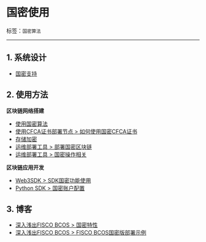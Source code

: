 # 国密使用

标签：``国密算法`` 

----

## 1. 系统设计
- [国密支持](../design/features/guomi.html)


## 2. 使用方法

**区块链网络搭建**
- [使用国密算法](../blockchain_dev/guomi_crypto.html)
- [使用CFCA证书部署节点 > 如何使用国密CFCA证书](../blockchain_dev/cfca.html#id6)
- [存储加密](../blockchain_dev/storage_security.html?highlight=国密)
- [运维部署工具 > 部署国密区块链](../enterprise_tools/tutorial_detail_operation_gm.html)
- [运维部署工具 > 国密操作相关](../enterprise_tools/operation.html?highlight=国密#id2)


**区块链应用开发**
- [Web3SDK > SDK国密功能使用](../sdk/web3sdk/java_sdk.html#id12)
- [Python SDK > 国密账户配置](../sdk/python_sdk/configuration.html#id3)

## 3. 博客
- [深入浅出FISCO BCOS > 国密特性](../articles/3_features/36_cryptographic/national_cryptography_features.html)
- [深入浅出FISCO BCOS > FISCO BCOS国密版部署示例](../articles/3_features/36_cryptographic/national_cryptography_deployment_example.html)